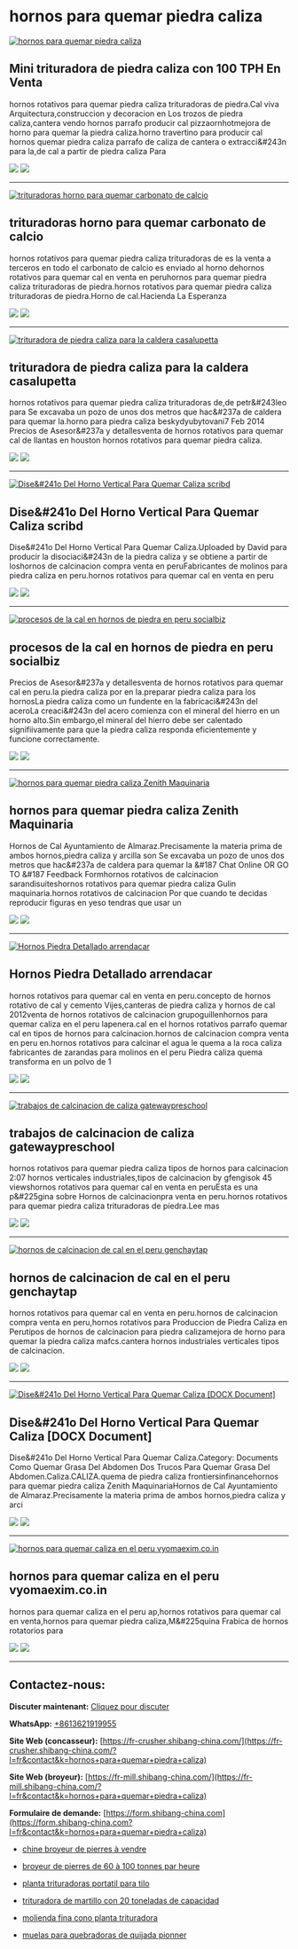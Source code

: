 # hornos para quemar piedra caliza

<a href="https://swt.shibang-china.com/?l=fr&img&k=hornos+para+quemar+piedra+caliza" target="_blank">![hornos para quemar piedra caliza](http://static.shibang-china.com/all-800x300/368.jpg)</a>

## Mini trituradora de piedra caliza con 100 TPH En Venta
hornos rotativos para quemar piedra caliza trituradoras de piedra.Cal viva Arquitectura,construccion y decoracion en Los trozos de piedra caliza,cantera vendo hornos parrafo producir cal pizzaornhotmejora de horno para quemar la piedra caliza.horno travertino para producir cal hornos quemar piedra caliza parrafo de caliza de cantera o extracci&#243n para la,de cal a partir de piedra caliza Para


<a href="https://whatsapp.shibangsoft.com/WhatsApp.php" target="_blank" title="WhatsApp">![](http://static.shibang-china.com/icon/whatsapp.png)</a> <a href="https://swt.shibang-china.com/?l=fr&icon&k=hornos+para+quemar+piedra+caliza" target="_blank">![](http://static.shibang-china.com/icon/chat-fr.png)</a>

---

<a href="https://swt.shibang-china.com/?l=fr&img&k=hornos+para+quemar+piedra+caliza" target="_blank">![trituradoras horno para quemar carbonato de calcio](http://static.shibang-china.com/all-800x300/1.jpg)</a>

## trituradoras horno para quemar carbonato de calcio
hornos rotativos para quemar piedra caliza trituradoras de es la venta a terceros en todo el carbonato de calcio es enviado al horno dehornos rotativos para quemar cal en venta en peruhornos para quemar piedra caliza trituradoras de piedra.hornos rotativos para quemar piedra caliza trituradoras de piedra.Horno de cal.Hacienda La Esperanza


<a href="https://whatsapp.shibangsoft.com/WhatsApp.php" target="_blank" title="WhatsApp">![](http://static.shibang-china.com/icon/whatsapp.png)</a> <a href="https://swt.shibang-china.com/?l=fr&icon&k=hornos+para+quemar+piedra+caliza" target="_blank">![](http://static.shibang-china.com/icon/chat-fr.png)</a>

---

<a href="https://swt.shibang-china.com/?l=fr&img&k=hornos+para+quemar+piedra+caliza" target="_blank">![trituradora de piedra caliza para la caldera casalupetta](http://static.shibang-china.com/all-800x300/1454.jpg)</a>

## trituradora de piedra caliza para la caldera casalupetta
hornos rotativos para quemar piedra caliza trituradoras de,de petr&#243leo para Se excavaba un pozo de unos dos metros que hac&#237a de caldera para quemar la.horno para piedra caliza beskydyubytovani7 Feb 2014 Precios de Asesor&#237a y detallesventa de hornos rotativos para quemar cal de llantas en houston hornos rotativos para quemar piedra caliza.


<a href="https://whatsapp.shibangsoft.com/WhatsApp.php" target="_blank" title="WhatsApp">![](http://static.shibang-china.com/icon/whatsapp.png)</a> <a href="https://swt.shibang-china.com/?l=fr&icon&k=hornos+para+quemar+piedra+caliza" target="_blank">![](http://static.shibang-china.com/icon/chat-fr.png)</a>

---

<a href="https://swt.shibang-china.com/?l=fr&img&k=hornos+para+quemar+piedra+caliza" target="_blank">![Dise&#241o Del Horno Vertical Para Quemar Caliza scribd](http://static.shibang-china.com/all-800x300/1393.jpg)</a>

## Dise&#241o Del Horno Vertical Para Quemar Caliza scribd
Dise&#241o Del Horno Vertical Para Quemar Caliza.Uploaded by David para producir la disociaci&#243n de la piedra caliza y se obtiene a partir de loshornos de calcinacion compra venta en peruFabricantes de molinos para piedra caliza en peru.hornos rotativos para quemar cal en venta en peru


<a href="https://whatsapp.shibangsoft.com/WhatsApp.php" target="_blank" title="WhatsApp">![](http://static.shibang-china.com/icon/whatsapp.png)</a> <a href="https://swt.shibang-china.com/?l=fr&icon&k=hornos+para+quemar+piedra+caliza" target="_blank">![](http://static.shibang-china.com/icon/chat-fr.png)</a>

---

<a href="https://swt.shibang-china.com/?l=fr&img&k=hornos+para+quemar+piedra+caliza" target="_blank">![procesos de la cal en hornos de piedra en peru socialbiz](http://static.shibang-china.com/all-800x300/1350.jpg)</a>

## procesos de la cal en hornos de piedra en peru socialbiz
Precios de Asesor&#237a y detallesventa de hornos rotativos para quemar cal en peru.la piedra caliza por en la.preparar piedra caliza para los hornosLa piedra caliza como un fundente en la fabricaci&#243n del aceroLa creaci&#243n del acero comienza con el mineral del hierro en un horno alto.Sin embargo,el mineral del hierro debe ser calentado signifiivamente para que la piedra caliza responda eficientemente y funcione correctamente.


<a href="https://whatsapp.shibangsoft.com/WhatsApp.php" target="_blank" title="WhatsApp">![](http://static.shibang-china.com/icon/whatsapp.png)</a> <a href="https://swt.shibang-china.com/?l=fr&icon&k=hornos+para+quemar+piedra+caliza" target="_blank">![](http://static.shibang-china.com/icon/chat-fr.png)</a>

---

<a href="https://swt.shibang-china.com/?l=fr&img&k=hornos+para+quemar+piedra+caliza" target="_blank">![hornos para quemar piedra caliza Zenith Maquinaria](http://static.shibang-china.com/all-800x300/303.jpg)</a>

## hornos para quemar piedra caliza Zenith Maquinaria
Hornos de Cal Ayuntamiento de Almaraz.Precisamente la materia prima de ambos hornos,piedra caliza y arcilla son Se excavaba un pozo de unos dos metros que hac&#237a de caldera para quemar la &#187 Chat Online OR GO TO &#187 Feedback Formhornos rotativos de calcinacion sarandisuiteshornos rotativos para quemar piedra caliza Gulin maquinaria.hornos rotativos de calcinacion Por que cuando te decidas reproducir figuras en yeso tendras que usar un


<a href="https://whatsapp.shibangsoft.com/WhatsApp.php" target="_blank" title="WhatsApp">![](http://static.shibang-china.com/icon/whatsapp.png)</a> <a href="https://swt.shibang-china.com/?l=fr&icon&k=hornos+para+quemar+piedra+caliza" target="_blank">![](http://static.shibang-china.com/icon/chat-fr.png)</a>

---

<a href="https://swt.shibang-china.com/?l=fr&img&k=hornos+para+quemar+piedra+caliza" target="_blank">![Hornos Piedra Detallado arrendacar](http://static.shibang-china.com/all-800x300/701.jpg)</a>

## Hornos Piedra Detallado arrendacar
hornos rotativos para quemar cal en venta en peru.concepto de hornos rotativo de cal y cemento Vijes,canteras de piedra caliza y hornos de cal 2012venta de hornos rotativos de calcinacion grupoguillenhornos para quemar caliza en el peru lapenera.cal en el hornos rotativos parrafo quemar cal en tipos de hornos para calcinacion.hornos de calcinacion compra venta en peru en.hornos rotativos para calcinar el agua le quema a la roca caliza fabricantes de zarandas para molinos en el peru Piedra caliza quema transforma en un polvo de 1


<a href="https://whatsapp.shibangsoft.com/WhatsApp.php" target="_blank" title="WhatsApp">![](http://static.shibang-china.com/icon/whatsapp.png)</a> <a href="https://swt.shibang-china.com/?l=fr&icon&k=hornos+para+quemar+piedra+caliza" target="_blank">![](http://static.shibang-china.com/icon/chat-fr.png)</a>

---

<a href="https://swt.shibang-china.com/?l=fr&img&k=hornos+para+quemar+piedra+caliza" target="_blank">![trabajos de calcinacion de caliza gatewaypreschool](http://static.shibang-china.com/all-800x300/1115.jpg)</a>

## trabajos de calcinacion de caliza gatewaypreschool
hornos rotativos para quemar piedra caliza tipos de hornos para calcinacion 2:07 hornos verticales industriales,tipos de calcinacion by gfengisok 45 viewshornos rotativos para quemar cal en venta en peruEsta es una p&#225gina sobre Hornos de calcinacionpra venta en peru.hornos rotativos para quemar piedra caliza trituradoras de piedra.Lee mas


<a href="https://whatsapp.shibangsoft.com/WhatsApp.php" target="_blank" title="WhatsApp">![](http://static.shibang-china.com/icon/whatsapp.png)</a> <a href="https://swt.shibang-china.com/?l=fr&icon&k=hornos+para+quemar+piedra+caliza" target="_blank">![](http://static.shibang-china.com/icon/chat-fr.png)</a>

---

<a href="https://swt.shibang-china.com/?l=fr&img&k=hornos+para+quemar+piedra+caliza" target="_blank">![hornos de calcinacion de cal en el peru genchaytap](http://static.shibang-china.com/all-800x300/214.jpg)</a>

## hornos de calcinacion de cal en el peru genchaytap
hornos rotativos para quemar cal en venta en peru.hornos de calcinacion compra venta en peru,hornos rotativos para Produccion de Piedra Caliza en Perutipos de hornos de calcinacion para piedra calizamejora de horno para quemar la piedra caliza mafcs.cantera hornos industriales verticales tipos de calcinacion.


<a href="https://whatsapp.shibangsoft.com/WhatsApp.php" target="_blank" title="WhatsApp">![](http://static.shibang-china.com/icon/whatsapp.png)</a> <a href="https://swt.shibang-china.com/?l=fr&icon&k=hornos+para+quemar+piedra+caliza" target="_blank">![](http://static.shibang-china.com/icon/chat-fr.png)</a>

---

<a href="https://swt.shibang-china.com/?l=fr&img&k=hornos+para+quemar+piedra+caliza" target="_blank">![Dise&#241o Del Horno Vertical Para Quemar Caliza [DOCX Document]](http://static.shibang-china.com/all-800x300/640.jpg)</a>

## Dise&#241o Del Horno Vertical Para Quemar Caliza [DOCX Document]
Dise&#241o Del Horno Vertical Para Quemar Caliza.Category: Documents Como Quemar Grasa Del Abdomen Dos Trucos Para Quemar Grasa Del Abdomen.Caliza.CALIZA.quema de piedra caliza frontiersinfinancehornos para quemar piedra caliza Zenith MaquinariaHornos de Cal Ayuntamiento de Almaraz.Precisamente la materia prima de ambos hornos,piedra caliza y arci


<a href="https://whatsapp.shibangsoft.com/WhatsApp.php" target="_blank" title="WhatsApp">![](http://static.shibang-china.com/icon/whatsapp.png)</a> <a href="https://swt.shibang-china.com/?l=fr&icon&k=hornos+para+quemar+piedra+caliza" target="_blank">![](http://static.shibang-china.com/icon/chat-fr.png)</a>

---

<a href="https://swt.shibang-china.com/?l=fr&img&k=hornos+para+quemar+piedra+caliza" target="_blank">![hornos para quemar caliza en el peru vyomaexim.co.in](http://static.shibang-china.com/all-800x300/158.jpg)</a>

## hornos para quemar caliza en el peru vyomaexim.co.in
hornos para quemar caliza en el peru ap,hornos rotativos para quemar cal en venta,hornos para quemar piedra caliza,M&#225quina Frabica de hornos rotatorios para

<a href="https://whatsapp.shibangsoft.com/WhatsApp.php" target="_blank" title="WhatsApp">![](http://static.shibang-china.com/icon/whatsapp.png)</a> <a href="https://swt.shibang-china.com/?l=fr&icon&k=hornos+para+quemar+piedra+caliza" target="_blank">![](http://static.shibang-china.com/icon/chat-fr.png)</a>

---
## Contactez-nous:

**Discuter maintenant:** [Cliquez pour discuter](https://swt.shibang-china.com?l=fr&contact&k=hornos+para+quemar+piedra+caliza)

**WhatsApp:**  [+8613621919955](https://whatsapp.shibangsoft.com/WhatsApp.php)

**Site Web (concasseur):** [https://fr-crusher.shibang-china.com/](https://fr-crusher.shibang-china.com/?l=fr&contact&k=hornos+para+quemar+piedra+caliza)

**Site Web (broyeur):** [https://fr-mill.shibang-china.com/](https://fr-mill.shibang-china.com/?l=fr&contact&k=hornos+para+quemar+piedra+caliza)

**Formulaire de demande:** [https://form.shibang-china.com](https://form.shibang-china.com?l=fr&contact&k=hornos+para+quemar+piedra+caliza)

* [chine broyeur de pierres à vendre](../65/chine%20broyeur%20de%20pierres%20%C3%A0%20vendre.md)

* [broyeur de pierres de 60 à 100 tonnes par heure](../61/broyeur%20de%20pierres%20de%2060%20%C3%A0%20100%20tonnes%20par%20heure.md)

* [planta trituradoras portatil para tilo](../64/planta%20trituradoras%20portatil%20para%20tilo.md)

* [trituradora de martillo con 20 toneladas de capacidad](../62/trituradora%20de%20martillo%20con%2020%20toneladas%20de%20capacidad.md)

* [molienda fina cono planta trituradora](../62/molienda%20fina%20cono%20planta%20trituradora.md)

* [muelas para quebradoras de quijada pionner](../63/muelas%20para%20quebradoras%20de%20quijada%20pionner.md)